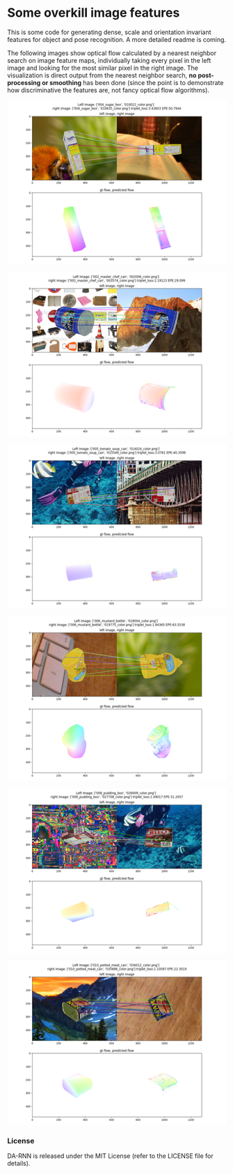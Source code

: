 # Some overkill image features

This is some code for generating dense, scale and orientation invariant features for object and pose recognition. A more detailed readme is coming.

The following images show optical flow calculated by a nearest neighbor search on image feature maps, individually taking every pixel in the left image and looking for the most similar pixel in the right image. The visualization is direct output from the nearest neighbor search, **no post-processing or smoothing** has been done (since the point is to demonstrate how discriminative the features are, not fancy optical flow algorithms).

![Some output](https://raw.githubusercontent.com/daweim0/Just-some-image-features/more_comments/plot_21.png)

![Some output](https://raw.githubusercontent.com/daweim0/Just-some-image-features/more_comments/plot_28.png)

![Some output](https://raw.githubusercontent.com/daweim0/Just-some-image-features/more_comments/plot_57.png)

![Some output](https://raw.githubusercontent.com/daweim0/Just-some-image-features/more_comments/plot_59.png)

![Some output](https://raw.githubusercontent.com/daweim0/Just-some-image-features/more_comments/plot_62.png)

![Some output](https://raw.githubusercontent.com/daweim0/Just-some-image-features/more_comments/plot_64.png)

### License

DA-RNN is released under the MIT License (refer to the LICENSE file for details).
